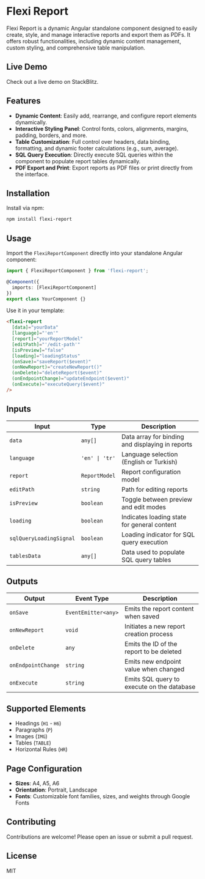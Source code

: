 # Flexi Report

Flexi Report is a dynamic Angular standalone component designed to easily create, style, and manage interactive reports and export them as PDFs. It offers robust functionalities, including dynamic content management, custom styling, and comprehensive table manipulation.

## Live Demo

Check out a live demo on StackBlitz.

## Features

- **Dynamic Content**: Easily add, rearrange, and configure report elements dynamically.
- **Interactive Styling Panel**: Control fonts, colors, alignments, margins, padding, borders, and more.
- **Table Customization**: Full control over headers, data binding, formatting, and dynamic footer calculations (e.g., sum, average).
- **SQL Query Execution**: Directly execute SQL queries within the component to populate report tables dynamically.
- **PDF Export and Print**: Export reports as PDF files or print directly from the interface.

## Installation

Install via npm:

```bash
npm install flexi-report
```

## Usage

Import the `FlexiReportComponent` directly into your standalone Angular component:

```typescript
import { FlexiReportComponent } from 'flexi-report';

@Component({
  imports: [FlexiReportComponent]
})
export class YourComponent {}
```

Use it in your template:

```html
<flexi-report
  [data]="yourData"
  [language]="'en'"
  [report]="yourReportModel"
  [editPath]="'/edit-path'"
  [isPreview]="false"
  [loading]="loadingStatus"
  (onSave)="saveReport($event)"
  (onNewReport)="createNewReport()"
  (onDelete)="deleteReport($event)"
  (onEndpointChange)="updateEndpoint($event)"
  (onExecute)="executeQuery($event)"
/>
```

## Inputs

| Input                   | Type           | Description                                      |
| ----------------------- | -------------- | ------------------------------------------------ |
| `data`                  | `any[]`        | Data array for binding and displaying in reports |
| `language`              | `'en' \| 'tr'` | Language selection (English or Turkish)          |
| `report`                | `ReportModel`  | Report configuration model                       |
| `editPath`              | `string`       | Path for editing reports                         |
| `isPreview`             | `boolean`      | Toggle between preview and edit modes            |
| `loading`               | `boolean`      | Indicates loading state for general content      |
| `sqlQueryLoadingSignal` | `boolean`      | Loading indicator for SQL query execution        |
| `tablesData`            | `any[]`        | Data used to populate SQL query tables           |

## Outputs

| Output             | Event Type          | Description                                |
| ------------------ | ------------------- | ------------------------------------------ |
| `onSave`           | `EventEmitter<any>` | Emits the report content when saved        |
| `onNewReport`      | `void`              | Initiates a new report creation process    |
| `onDelete`         | `any`               | Emits the ID of the report to be deleted   |
| `onEndpointChange` | `string`            | Emits new endpoint value when changed      |
| `onExecute`        | `string`            | Emits SQL query to execute on the database |

## Supported Elements

- Headings (`H1` - `H6`)
- Paragraphs (`P`)
- Images (`IMG`)
- Tables (`TABLE`)
- Horizontal Rules (`HR`)

## Page Configuration

- **Sizes**: A4, A5, A6
- **Orientation**: Portrait, Landscape
- **Fonts**: Customizable font families, sizes, and weights through Google Fonts

## Contributing

Contributions are welcome! Please open an issue or submit a pull request.

## License

MIT